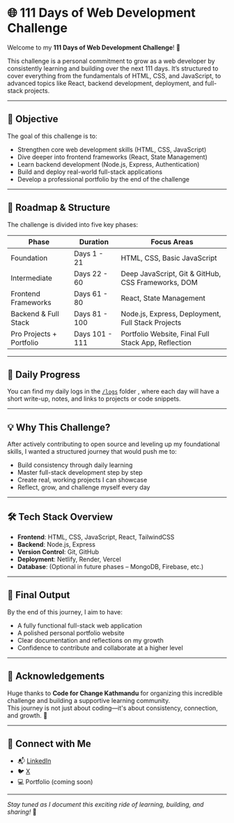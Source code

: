 # 🌐 111 Days of Web Development Challenge

Welcome to my **111 Days of Web Development Challenge**! 🚀

This challenge is a personal commitment to grow as a web developer by consistently learning and building over the next 111 days. It’s structured to cover everything from the fundamentals of HTML, CSS, and JavaScript, to advanced topics like React, backend development, deployment, and full-stack projects.

---

## 🎯 Objective

The goal of this challenge is to:

- Strengthen core web development skills (HTML, CSS, JavaScript)
- Dive deeper into frontend frameworks (React, State Management)
- Learn backend development (Node.js, Express, Authentication)
- Build and deploy real-world full-stack applications
- Develop a professional portfolio by the end of the challenge

---

## 🧭 Roadmap & Structure

The challenge is divided into five key phases:

| Phase                         | Duration           | Focus Areas                                             |
|------------------------------|--------------------|----------------------------------------------------------|
| Foundation                   | Days 1 - 21         | HTML, CSS, Basic JavaScript                              |
| Intermediate                 | Days 22 - 60        | Deep JavaScript, Git & GitHub, CSS Frameworks, DOM       |
| Frontend Frameworks          | Days 61 - 80        | React, State Management                                  |
| Backend & Full Stack         | Days 81 - 100       | Node.js, Express, Deployment, Full Stack Projects        |
| Pro Projects + Portfolio     | Days 101 - 111      | Portfolio Website, Final Full Stack App, Reflection      |

---

## 📌 Daily Progress

You can find my daily logs in the [`/logs`](/logs/) folder , where each day will have a short write-up, notes, and links to projects or code snippets.

---

## 💡 Why This Challenge?

After actively contributing to open source and leveling up my foundational skills, I wanted a structured journey that would push me to:

- Build consistency through daily learning
- Master full-stack development step by step
- Create real, working projects I can showcase
- Reflect, grow, and challenge myself every day

---

## 🛠️ Tech Stack Overview

- **Frontend**: HTML, CSS, JavaScript, React, TailwindCSS
- **Backend**: Node.js, Express
- **Version Control**: Git, GitHub
- **Deployment**: Netlify, Render, Vercel
- **Database**: (Optional in future phases – MongoDB, Firebase, etc.)

---

## 🌟 Final Output

By the end of this journey, I aim to have:

- A fully functional full-stack web application
- A polished personal portfolio website
- Clear documentation and reflections on my growth
- Confidence to contribute and collaborate at a higher level

---

## 🙌 Acknowledgements

Huge thanks to **Code for Change Kathmandu** for organizing this incredible challenge and building a supportive learning community.  
This journey is not just about coding—it's about consistency, connection, and growth. 💪

---

## 🔗 Connect with Me

- 📬 [LinkedIn](https://www.linkedin.com/in/asishmehata48)  
- 🐦 [X](https://x.com/asish_mehata)  
- 💻 Portfolio (coming soon)

---

_Stay tuned as I document this exciting ride of learning, building, and sharing!_ 🚀
